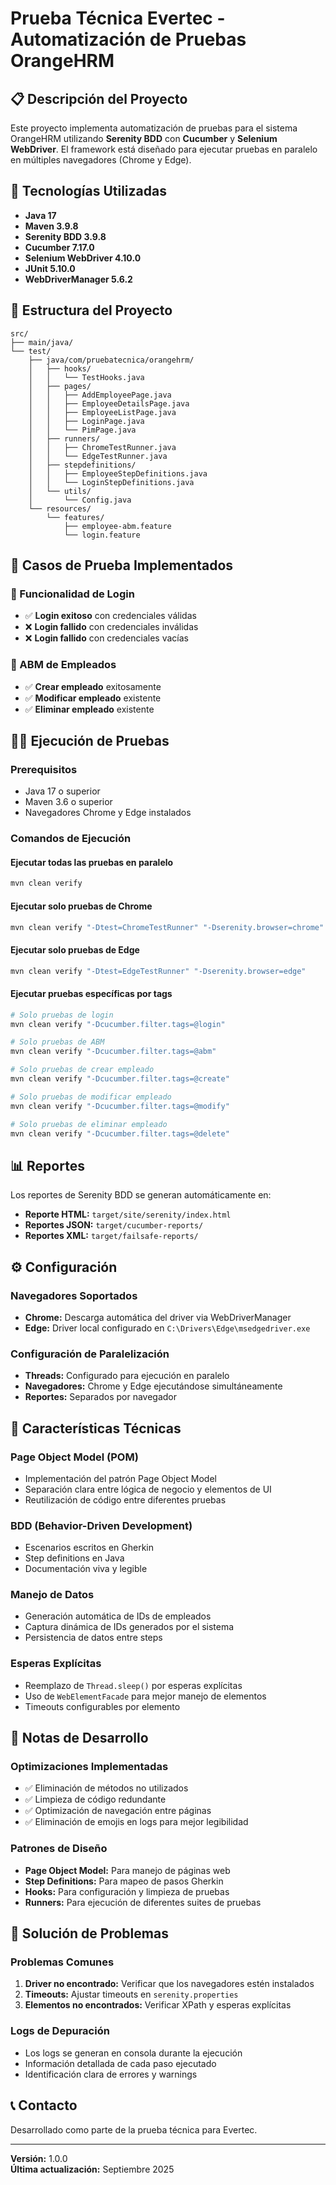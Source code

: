 # Prueba Técnica Evertec - Automatización de Pruebas OrangeHRM

## 📋 Descripción del Proyecto

Este proyecto implementa automatización de pruebas para el sistema OrangeHRM utilizando **Serenity BDD** con **Cucumber** y **Selenium WebDriver**. El framework está diseñado para ejecutar pruebas en paralelo en múltiples navegadores (Chrome y Edge).

## 🚀 Tecnologías Utilizadas

- **Java 17**
- **Maven 3.9.8**
- **Serenity BDD 3.9.8**
- **Cucumber 7.17.0**
- **Selenium WebDriver 4.10.0**
- **JUnit 5.10.0**
- **WebDriverManager 5.6.2**

## 📁 Estructura del Proyecto

```
src/
├── main/java/
└── test/
    ├── java/com/pruebatecnica/orangehrm/
    │   ├── hooks/
    │   │   └── TestHooks.java
    │   ├── pages/
    │   │   ├── AddEmployeePage.java
    │   │   ├── EmployeeDetailsPage.java
    │   │   ├── EmployeeListPage.java
    │   │   ├── LoginPage.java
    │   │   └── PimPage.java
    │   ├── runners/
    │   │   ├── ChromeTestRunner.java
    │   │   └── EdgeTestRunner.java
    │   ├── stepdefinitions/
    │   │   ├── EmployeeStepDefinitions.java
    │   │   └── LoginStepDefinitions.java
    │   └── utils/
    │       └── Config.java
    └── resources/
        └── features/
            ├── employee-abm.feature
            └── login.feature
```

## 🧪 Casos de Prueba Implementados

### 🔐 Funcionalidad de Login
- ✅ **Login exitoso** con credenciales válidas
- ❌ **Login fallido** con credenciales inválidas
- ❌ **Login fallido** con credenciales vacías

### 👥 ABM de Empleados
- ✅ **Crear empleado** exitosamente
- ✅ **Modificar empleado** existente
- ✅ **Eliminar empleado** existente

## 🏃‍♂️ Ejecución de Pruebas

### Prerequisitos
- Java 17 o superior
- Maven 3.6 o superior
- Navegadores Chrome y Edge instalados

### Comandos de Ejecución

#### Ejecutar todas las pruebas en paralelo
```bash
mvn clean verify
```

#### Ejecutar solo pruebas de Chrome
```bash
mvn clean verify "-Dtest=ChromeTestRunner" "-Dserenity.browser=chrome"
```

#### Ejecutar solo pruebas de Edge
```bash
mvn clean verify "-Dtest=EdgeTestRunner" "-Dserenity.browser=edge"
```

#### Ejecutar pruebas específicas por tags
```bash
# Solo pruebas de login
mvn clean verify "-Dcucumber.filter.tags=@login"

# Solo pruebas de ABM
mvn clean verify "-Dcucumber.filter.tags=@abm"

# Solo pruebas de crear empleado
mvn clean verify "-Dcucumber.filter.tags=@create"

# Solo pruebas de modificar empleado
mvn clean verify "-Dcucumber.filter.tags=@modify"

# Solo pruebas de eliminar empleado
mvn clean verify "-Dcucumber.filter.tags=@delete"
```

## 📊 Reportes

Los reportes de Serenity BDD se generan automáticamente en:
- **Reporte HTML:** `target/site/serenity/index.html`
- **Reportes JSON:** `target/cucumber-reports/`
- **Reportes XML:** `target/failsafe-reports/`

## ⚙️ Configuración

### Navegadores Soportados
- **Chrome:** Descarga automática del driver via WebDriverManager
- **Edge:** Driver local configurado en `C:\Drivers\Edge\msedgedriver.exe`

### Configuración de Paralelización
- **Threads:** Configurado para ejecución en paralelo
- **Navegadores:** Chrome y Edge ejecutándose simultáneamente
- **Reportes:** Separados por navegador

## 🔧 Características Técnicas

### Page Object Model (POM)
- Implementación del patrón Page Object Model
- Separación clara entre lógica de negocio y elementos de UI
- Reutilización de código entre diferentes pruebas

### BDD (Behavior-Driven Development)
- Escenarios escritos en Gherkin
- Step definitions en Java
- Documentación viva y legible

### Manejo de Datos
- Generación automática de IDs de empleados
- Captura dinámica de IDs generados por el sistema
- Persistencia de datos entre steps

### Esperas Explícitas
- Reemplazo de `Thread.sleep()` por esperas explícitas
- Uso de `WebElementFacade` para mejor manejo de elementos
- Timeouts configurables por elemento

## 📝 Notas de Desarrollo

### Optimizaciones Implementadas
- ✅ Eliminación de métodos no utilizados
- ✅ Limpieza de código redundante
- ✅ Optimización de navegación entre páginas
- ✅ Eliminación de emojis en logs para mejor legibilidad

### Patrones de Diseño
- **Page Object Model:** Para manejo de páginas web
- **Step Definitions:** Para mapeo de pasos Gherkin
- **Hooks:** Para configuración y limpieza de pruebas
- **Runners:** Para ejecución de diferentes suites de pruebas

## 🐛 Solución de Problemas

### Problemas Comunes
1. **Driver no encontrado:** Verificar que los navegadores estén instalados
2. **Timeouts:** Ajustar timeouts en `serenity.properties`
3. **Elementos no encontrados:** Verificar XPath y esperas explícitas

### Logs de Depuración
- Los logs se generan en consola durante la ejecución
- Información detallada de cada paso ejecutado
- Identificación clara de errores y warnings

## 📞 Contacto

Desarrollado como parte de la prueba técnica para Evertec.

---

**Versión:** 1.0.0  
**Última actualización:** Septiembre 2025
